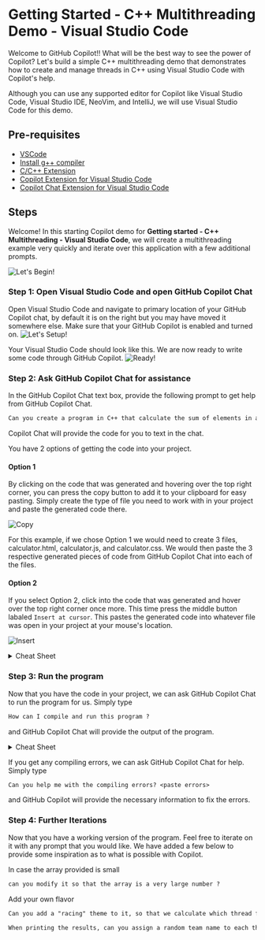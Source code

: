 # Getting Started - C++ Multithreading Demo - Visual Studio Code

Welcome to GitHub Copilot!! What will be the best way to see the power of Copilot? Let's build a simple C++ multithreading demo that demonstrates how to create and manage threads in C++ using Visual Studio Code with Copilot's help.

Although you can use any supported editor for Copilot like Visual Studio Code, Visual Studio IDE, NeoVim, and IntelliJ, we will use Visual Studio Code for this demo.

## Pre-requisites

- [VSCode](https://code.visualstudio.com/download)
- [Install g++ compiler](https://code.visualstudio.com/docs/cpp/config-mingw)
- [C/C++ Extension](https://marketplace.visualstudio.com/items?itemName=ms-vscode.cpptools)
- [Copilot Extension for Visual Studio Code](https://marketplace.visualstudio.com/items?itemName=GitHub.copilot)
- [Copilot Chat Extension for Visual Studio Code](https://marketplace.visualstudio.com/items?itemName=GitHub.copilot-chat)

## Steps

Welcome! In this starting Copilot demo for **Getting started - C++ Multithreading - Visual Studio Code**, we will create a multithreading example very quickly and iterate over this application with a few additional prompts.

![Let's Begin!](/Demos/multithreading/images/jetpack.png)

### Step 1: Open Visual Studio Code and open GitHub Copilot Chat

Open Visual Studio Code and navigate to primary location of your GitHub Copilot chat, by default it is on the right but you may have moved it somewhere else. Make sure that your GitHub Copilot is enabled and turned on. 
![Let's Setup!](/Demos/multithreading/images/Where.png)

Your Visual Studio Code should look like this. We are now ready to write some code through GitHub Copilot.
![Ready!](/Demos/multithreading/images/Chat.png)

### Step 2: Ask GitHub Copilot Chat for assistance

In the GitHub Copilot Chat text box, provide the following prompt to get help from GitHub Copilot Chat.

```txt
Can you create a program in C++ that calculate the sum of elements in an array using multiple threads
```

Copilot Chat will provide the code for you to text in the chat.

You have 2 options of getting the code into your project.

#### Option 1

By clicking on the code that was generated and hovering over the top right corner, you can press the copy button to add it to your clipboard for easy pasting. Simply create the type of file you need to work with in your project and paste the generated code there.  

![Copy](/Demos/multithreading/images/copy.png)

For this example, if we chose Option 1 we would need to create 3 files, calculator.html, calculator.js, and calculator.css. We would then paste the 3 respective generated pieces of code from GitHub Copilot Chat into each of the files.

#### Option 2

If you select Option 2, click into the code that was generated and hover over the top right corner once more. This time press the middle button labaled `Insert at cursor`. This pastes the generated code into whatever file was open in your project at your mouse's location.

![Insert](/Demos/multithreading/images/insert.png)

<details><summary>Cheat Sheet</summary>
<p>

```cpp
#include <iostream>
#include <thread>
#include <vector>
#include <mutex>
#include <cstdlib> // Include this for rand() and srand()
#include <ctime> // Include this for time()

// Global variable for storing the sum
long long sum = 0;

// Mutex for synchronizing access to the sum
std::mutex mtx;

// Function for calculating the sum of elements in a part of the array
void calculate_sum(std::vector<int>& arr, int start, int end) {
    long long partial_sum = 0;
    for (int i = start; i < end; ++i) {
        partial_sum += arr[i];
    }

    // Lock the mutex before updating the global sum
    mtx.lock();
    sum += partial_sum;
    mtx.unlock();
}

int main() {
    // Size of the array
    int size = 1000000;

     // Initialize the array with random numbers
    srand(time(0)); // Seed the random number generator with the current time
    std::vector<int> arr(size);
    for (int i = 0; i < size; ++i) {
        arr[i] = rand(); // Generate a random number
    }

    // Number of threads
    int num_threads = 10;

    // Calculate the size of the parts
    int part_size = arr.size() / num_threads;

    // Vector for storing the threads
    std::vector<std::thread> threads;

    // Create and start the threads
    for (int i = 0; i < num_threads; ++i) {
        int start = i * part_size;
        int end = (i == num_threads - 1) ? arr.size() : (i + 1) * part_size;
        threads.push_back(std::thread(calculate_sum, std::ref(arr), start, end));
    }

    // Wait for all threads to finish
    for (auto& t : threads) {
        t.join();
    }

    // Print the sum
    std::cout << "Sum: " << sum << std::endl;

    return 0;
}
```

</p>
</details> 

### Step 3: Run the program

Now that you have the code in your project, we can ask GitHub Copilot Chat to run the program for us. Simply type 

```txt
How can I compile and run this program ?
```

and GitHub Copilot Chat will provide the output of the program.

<details><summary>Cheat Sheet</summary>
<p>

```bash
g++ -std=c++11 -pthread multithread.cpp -o multithread
./multithread
```

</p>
</details>

If you get any compiling errors, we can ask GitHub Copilot Chat for help. Simply type 

```txt
Can you help me with the compiling errors? <paste errors>
```

 and GitHub Copilot will provide the necessary information to fix the errors.

### Step 4: Further Iterations

Now that you have a working version of the program. Feel free to iterate on it with any prompt that you would like. We have added a few below to provide some inspiration as to what is possible with Copilot.

In case the array provided is small

```txt
can you modify it so that the array is a very large number ?
```

Add your own flavor

```txt
Can you add a "racing" theme to it, so that we calculate which thread finished first second ... etc ?
```

```txt
When printing the results, can you assign a random team name to each thread?
```
